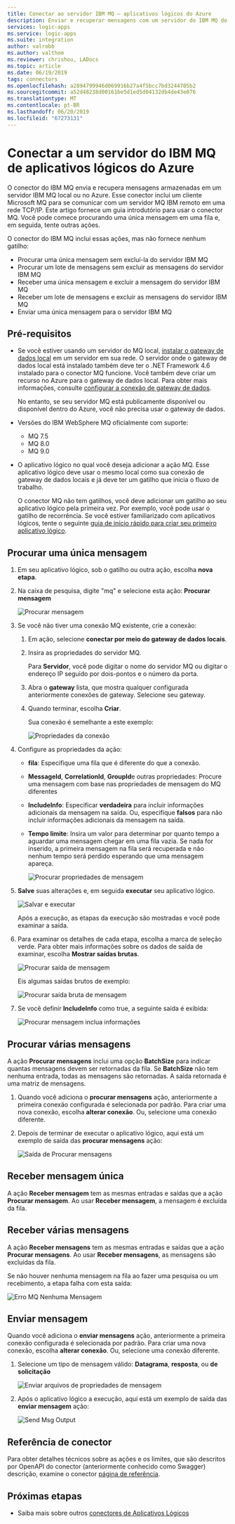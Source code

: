 ```yaml
---
title: Conectar ao servidor IBM MQ – aplicativos lógicos do Azure
description: Enviar e recuperar mensagens com um servidor do IBM MQ do Azure ou no local e os aplicativos lógicos do Azure
services: logic-apps
ms.service: logic-apps
ms.suite: integration
author: valrobb
ms.author: valthom
ms.reviewer: chrishou, LADocs
ms.topic: article
ms.date: 06/19/2019
tags: connectors
ms.openlocfilehash: a2894799946d069916b27a4f5bcc7bd3244705b2
ms.sourcegitcommit: a52d48238d00161be5d1ed5d04132db4de43e076
ms.translationtype: MT
ms.contentlocale: pt-BR
ms.lasthandoff: 06/20/2019
ms.locfileid: "67273131"
---
```

# <a name="connect-to-an-ibm-mq-server-from-azure-logic-apps"></a>Conectar a um servidor do IBM MQ de aplicativos lógicos do Azure

O conector do IBM MQ envia e recupera mensagens armazenadas em um servidor IBM MQ local ou no Azure. Esse conector inclui um cliente Microsoft MQ para se comunicar com um servidor MQ IBM remoto em uma rede TCP/IP. Este artigo fornece um guia introdutório para usar o conector MQ. Você pode comece procurando uma única mensagem em uma fila e, em seguida, tente outras ações.

O conector do IBM MQ inclui essas ações, mas não fornece nenhum gatilho:

- Procurar uma única mensagem sem excluí-la do servidor IBM MQ
- Procurar um lote de mensagens sem excluir as mensagens do servidor IBM MQ
- Receber uma única mensagem e excluir a mensagem do servidor IBM MQ
- Receber um lote de mensagens e excluir as mensagens do servidor IBM MQ
- Enviar uma única mensagem para o servidor IBM MQ

## <a name="prerequisites"></a>Pré-requisitos

* Se você estiver usando um servidor do MQ local, [instalar o gateway de dados local](../logic-apps/logic-apps-gateway-install.md) em um servidor em sua rede. O servidor onde o gateway de dados local está instalado também deve ter o .NET Framework 4.6 instalado para o conector MQ funcione. Você também deve criar um recurso no Azure para o gateway de dados local. Para obter mais informações, consulte [configurar a conexão de gateway de dados](../logic-apps/logic-apps-gateway-connection.md).

  No entanto, se seu servidor MQ está publicamente disponível ou disponível dentro do Azure, você não precisa usar o gateway de dados.

* Versões do IBM WebSphere MQ oficialmente com suporte:

  * MQ 7.5
  * MQ 8.0
  * MQ 9.0

* O aplicativo lógico no qual você deseja adicionar a ação MQ. Esse aplicativo lógico deve usar o mesmo local como sua conexão de gateway de dados locais e já deve ter um gatilho que inicia o fluxo de trabalho. 

  O conector MQ não tem gatilhos, você deve adicionar um gatilho ao seu aplicativo lógico pela primeira vez. Por exemplo, você pode usar o gatilho de recorrência. Se você estiver familiarizado com aplicativos lógicos, tente o seguinte [guia de início rápido para criar seu primeiro aplicativo lógico](../logic-apps/quickstart-create-first-logic-app-workflow.md). 

## <a name="browse-a-single-message"></a>Procurar uma única mensagem

1. Em seu aplicativo lógico, sob o gatilho ou outra ação, escolha **nova etapa**. 

1. Na caixa de pesquisa, digite "mq" e selecione esta ação: **Procurar mensagem**

   ![Procurar mensagem](media/connectors-create-api-mq/Browse_message.png)

1. Se você não tiver uma conexão MQ existente, crie a conexão:  

   1. Em ação, selecione **conectar por meio do gateway de dados locais**.
   
   1. Insira as propriedades do servidor MQ.  

      Para **Servidor**, você pode digitar o nome do servidor MQ ou digitar o endereço IP seguido por dois-pontos e o número da porta.
    
   1. Abra o **gateway** lista, que mostra qualquer configurada anteriormente conexões de gateway. Selecione seu gateway.
    
   1. Quando terminar, escolha **Criar**. 
   
      Sua conexão é semelhante a este exemplo:

      ![Propriedades da conexão](media/connectors-create-api-mq/Connection_Properties.png)

1. Configure as propriedades da ação:

   * **fila**: Especifique uma fila que é diferente do que a conexão.

   * **MessageId**, **CorrelationId**, **GroupId**e outras propriedades: Procure uma mensagem com base nas propriedades de mensagem do MQ diferentes

   * **IncludeInfo**: Especificar **verdadeira** para incluir informações adicionais da mensagem na saída. Ou, especifique **falsos** para não incluir informações adicionais da mensagem na saída.

   * **Tempo limite**: Insira um valor para determinar por quanto tempo a aguardar uma mensagem chegar em uma fila vazia. Se nada for inserido, a primeira mensagem na fila será recuperada e não nenhum tempo será perdido esperando que uma mensagem apareça.

     ![Procurar propriedades de mensagem](media/connectors-create-api-mq/Browse_message_Props.png)

1. **Salve** suas alterações e, em seguida **executar** seu aplicativo lógico.

   ![Salvar e executar](media/connectors-create-api-mq/Save_Run.png)

   Após a execução, as etapas da execução são mostradas e você pode examinar a saída.

1. Para examinar os detalhes de cada etapa, escolha a marca de seleção verde. Para obter mais informações sobre os dados de saída de examinar, escolha **Mostrar saídas brutas**.

   ![Procurar saída de mensagem](media/connectors-create-api-mq/Browse_message_output.png)  

   Eis algumas saídas brutos de exemplo:

   ![Procurar saída bruta de mensagem](media/connectors-create-api-mq/Browse_message_raw_output.png)

1. Se você definir **IncludeInfo** como true, a seguinte saída é exibida:

   ![Procurar mensagem inclua informações](media/connectors-create-api-mq/Browse_message_Include_Info.png)

## <a name="browse-multiple-messages"></a>Procurar várias mensagens

A ação **Procurar mensagens** inclui uma opção **BatchSize** para indicar quantas mensagens devem ser retornadas da fila.  Se **BatchSize** não tem nenhuma entrada, todas as mensagens são retornadas. A saída retornada é uma matriz de mensagens.

1. Quando você adiciona o **procurar mensagens** ação, anteriormente a primeira conexão configurada é selecionada por padrão. Para criar uma nova conexão, escolha **alterar conexão**. Ou, selecione uma conexão diferente.

1. Depois de terminar de executar o aplicativo lógico, aqui está um exemplo de saída das **procurar mensagens** ação:

   ![Saída de Procurar mensagens](media/connectors-create-api-mq/Browse_messages_output.png)

## <a name="receive-single-message"></a>Receber mensagem única

A ação **Receber mensagem** tem as mesmas entradas e saídas que a ação **Procurar mensagem**. Ao usar **Receber mensagem**, a mensagem é excluída da fila.

## <a name="receive-multiple-messages"></a>Receber várias mensagens

A ação **Receber mensagens** tem as mesmas entradas e saídas que a ação **Procurar mensagens**. Ao usar **Receber mensagens**, as mensagens são excluídas da fila.

Se não houver nenhuma mensagem na fila ao fazer uma pesquisa ou um recebimento, a etapa falha com esta saída:  

![Erro MQ Nenhuma Mensagem](media/connectors-create-api-mq/MQ_No_Msg_Error.png)

## <a name="send-message"></a>Enviar mensagem

Quando você adiciona o **enviar mensagens** ação, anteriormente a primeira conexão configurada é selecionada por padrão. Para criar uma nova conexão, escolha **alterar conexão**. Ou, selecione uma conexão diferente.

1. Selecione um tipo de mensagem válido: **Datagrama**, **resposta**, ou **de solicitação**  

   ![Enviar arquivos de propriedades de mensagem](media/connectors-create-api-mq/Send_Msg_Props.png)

1. Após o aplicativo lógico a execução, aqui está um exemplo de saída das **enviar mensagem** ação:

   ![Send Msg Output](media/connectors-create-api-mq/Send_Msg_Output.png)

## <a name="connector-reference"></a>Referência de conector

Para obter detalhes técnicos sobre as ações e os limites, que são descritos por OpenAPI do conector (anteriormente conhecido como Swagger) descrição, examine o conector [página de referência](/connectors/mq/).

## <a name="next-steps"></a>Próximas etapas

* Saiba mais sobre outros [conectores de Aplicativos Lógicos](../connectors/apis-list.md)
